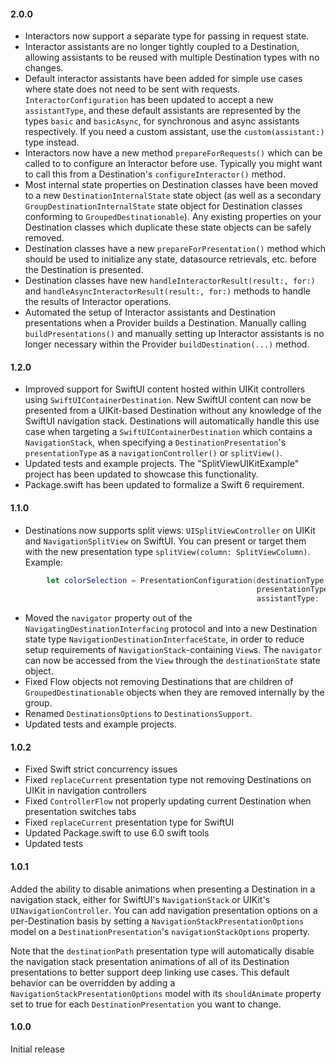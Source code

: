 #### 2.0.0
* Interactors now support a separate type for passing in request state.
* Interactor assistants are no longer tightly coupled to a Destination, allowing assistants to be reused with multiple Destination types with no changes.
* Default interactor assistants have been added for simple use cases where state does not need to be sent with requests. `InteractorConfiguration` has been updated to accept a new `assistantType`, and these default assistants are represented by the types `basic` and `basicAsync`, for synchronous and async assistants respectively. If you need a custom assistant, use the `custom(assistant:)` type instead.
* Interactors now have a new method `prepareForRequests()` which can be called to to configure an Interactor before use. Typically you might want to call this from a Destination's `configureInteractor()` method.
* Most internal state properties on Destination classes have been moved to a new `DestinationInternalState` state object (as well as a secondary `GroupDestinationInternalState` state object for Destination classes conforming to `GroupedDestinationable`). Any existing properties on your Destination classes which duplicate these state objects can be safely removed.
* Destination classes have a new `prepareForPresentation()` method which should be used to initialize any state, datasource retrievals, etc. before the Destination is presented.
* Destination classes have new `handleInteractorResult(result:, for:)` and `handleAsyncInteractorResult(result:, for:)` methods to handle the results of Interactor operations.
* Automated the setup of Interactor assistants and Destination presentations when a Provider builds a Destination. Manually calling `buildPresentations()` and manually setting up Interactor assistants is no longer necessary within the Provider `buildDestination(...)` method.

#### 1.2.0
* Improved support for SwiftUI content hosted within UIKit controllers using `SwiftUIContainerDestination`. New SwiftUI content can now be presented from a UIKit-based Destination without any knowledge of the SwiftUI navigation stack. Destinations will automatically handle this use case when targeting a `SwiftUIContainerDestination` which contains a `NavigationStack`, when specifying a `DestinationPresentation`'s `presentationType` as a `navigationController()` or `splitView()`.
* Updated tests and example projects. The "SplitViewUIKitExample" project has been updated to showcase this functionality.
* Package.swift has been updated to formalize a Swift 6 requirement.

#### 1.1.0
* Destinations now supports split views: `UISplitViewController` on UIKit and `NavigationSplitView` on SwiftUI. You can present or target them with the new presentation type `splitView(column: SplitViewColumn)`.
Example:
```swift
        let colorSelection = PresentationConfiguration(destinationType: .colorDetail,
                                                       presentationType: .splitView(column: SplitViewColumn(uiKit: .secondary)),
                                                       assistantType: .custom(ChooseColorFromListActionAssistant()))
```
* Moved the `navigator` property out of the `NavigatingDestinationInterfacing` protocol and into a new Destination state type `NavigationDestinationInterfaceState`, in order to reduce setup requirements of `NavigationStack`-containing `View`s. The `navigator` can now be accessed from the `View` through the `destinationState` state object.
* Fixed Flow objects not removing Destinations that are children of `GroupedDestinationable` objects when they are removed internally by the group.
* Renamed `DestinationsOptions` to `DestinationsSupport`.
* Updated tests and example projects.

#### 1.0.2
* Fixed Swift strict concurrency issues
* Fixed `replaceCurrent` presentation type not removing Destinations on UIKit in navigation controllers
* Fixed `ControllerFlow` not properly updating current Destination when presentation switches tabs
* Fixed `replaceCurrent` presentation type for SwiftUI
* Updated Package.swift to use 6.0 swift tools
* Updated tests

#### 1.0.1
Added the ability to disable animations when presenting a Destination in a navigation stack, either for SwiftUI's `NavigationStack` or UIKit's `UINavigationController`. You can add navigation presentation options on a per-Destination basis by setting a `NavigationStackPresentationOptions` model on a `DestinationPresentation`'s `navigationStackOptions` property. 

Note that the `destinationPath` presentation type will automatically disable the navigation stack presentation animations of all of its Destination presentations to better support deep linking use cases. This default behavior can be overridden by adding a `NavigationStackPresentationOptions` model with its `shouldAnimate` property set to true for each `DestinationPresentation` you want to change.

#### 1.0.0
Initial release
